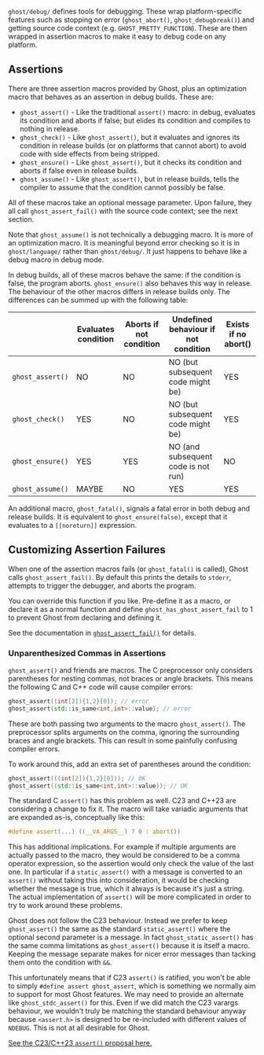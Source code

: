 `ghost/debug/` defines tools for debugging. These wrap platform-specific features such as stopping on error (`ghost_abort()`, `ghost_debugbreak()`) and getting source code context (e.g. `GHOST_PRETTY_FUNCTION`). These are then wrapped in assertion macros to make it easy to debug code on any platform.

## Assertions

There are three assertion macros provided by Ghost, plus an optimization macro that behaves as an assertion in debug builds. These are:

- `ghost_assert()` - Like the traditional `assert()` macro: in debug, evaluates its condition and aborts if false; but elides its condition and compiles to nothing in release.
- `ghost_check()` - Like `ghost_assert()`, but it evaluates and ignores its condition in release builds (or on platforms that cannot abort) to avoid code with side effects from being stripped.
- `ghost_ensure()` - Like `ghost_assert()`, but it checks its condition and aborts if false even in release builds.
- `ghost_assume()` - Like `ghost_assert()`, but in release builds, tells the compiler to assume that the condition cannot possibly be false.

All of these macros take an optional message parameter. Upon failure, they all call `ghost_assert_fail()` with the source code context; see the next section.

Note that `ghost_assume()` is not technically a debugging macro. It is more of an optimization macro. It is meaningful beyond error checking so it is in `ghost/language/` rather than `ghost/debug/`. It just happens to behave like a debug macro in debug mode.

In debug builds, all of these macros behave the same: if the condition is false, the program aborts. `ghost_ensure()` also behaves this way in release. The behaviour of the other macros differs in release builds only. The differences can be summed up with the following table:

|                        | **Evaluates condition** | **Aborts if not condition** | **Undefined behaviour if not condition** | **Exists if no abort()**          |
|------------------------|-------------------------|-----------------------------|------------------------------------------|-----------------------------------|
| `ghost_assert()`       | NO                      | NO                          | NO (but subsequent code might be)        | YES                               |
| `ghost_check()`        | YES                     | NO                          | NO (but subsequent code might be)        | YES                               |
| `ghost_ensure()`       | YES                     | YES                         | NO (and subsequent code is not run)      | NO                                |
| `ghost_assume()`       | MAYBE                   | NO                          | YES                                      | YES                               |

An additional macro, `ghost_fatal()`, signals a fatal error in both debug and release builds. It is equivalent to `ghost_ensure(false)`, except that it evaluates to a `[[noreturn]]` expression.

## Customizing Assertion Failures

When one of the assertion macros fails (or `ghost_fatal()` is called), Ghost calls `ghost_assert_fail()`. By default this prints the details to `stderr`, attempts to trigger the debugger, and aborts the program.

You can override this function if you like. Pre-define it as a macro, or declare it as a normal function and define `ghost_has_ghost_assert_fail` to 1 to prevent Ghost from declaring and defining it.

See the documentation in [`ghost_assert_fail()`](../include/ghost/debug/ghost_assert_fail.h) for details.


### Unparenthesized Commas in Assertions

`ghost_assert()` and friends are macros. The C preprocessor only considers parentheses for nesting commas, not braces or angle brackets. This means the following C and C++ code will cause compiler errors:

```c++
ghost_assert((int[2]){1,2}[0]); // error
ghost_assert(std::is_same<int,int>::value); // error
```

These are both passing two arguments to the macro `ghost_assert()`. The preprocessor splits arguments on the comma, ignoring the surrounding braces and angle brackets. This can result in some painfully confusing compiler errors.

To work around this, add an extra set of parentheses around the condition:

```c++
ghost_assert(((int[2]){1,2}[0])); // OK
ghost_assert((std::is_same<int,int>::value)); // OK
```

The standard C `assert()` has this problem as well. C23 and C++23 are considering a change to fix it. The macro will take variadic arguments that are expanded as-is, conceptually like this:

```c
#define assert(...) ((__VA_ARGS__) ? 0 : abort())
```

This has additional implications. For example if multiple arguments are actually passed to the macro, they would be considered to be a comma operator expression, so the assertion would only check the value of the last one. In particular if a `static_assert()` with a message is converted to an `assert()` without taking this into consideration, it would be checking whether the message is true, which it always is because it's just a string. The actual implementation of `assert()` will be more complicated in order to try to work around these problems.

Ghost does not follow the C23 behaviour. Instead we prefer to keep `ghost_assert()` the same as the standard `static_assert()` where the optional second parameter is a message. In fact `ghost_static_assert()` has the same comma limitations as `ghost_assert()` because it is itself a macro. Keeping the message separate makes for nicer error messages than tacking them onto the condition with `&&`.

This unfortunately means that if C23 `assert()` is ratified, you won't be able to simply `#define assert ghost_assert`, which is something we normally aim to support for most Ghost features. We may need to provide an alternate like `ghost_stdc_assert()` for this. Even if we did match the C23 varargs behaviour, we wouldn't truly be matching the standard behaviour anyway because `<assert.h>` is designed to be re-included with different values of `NDEBUG`. This is not at all desirable for Ghost.

[See the C23/C++23 `assert()` proposal here.](https://open-std.org/JTC1/SC22/WG21/docs/papers/2022/p2264r3.html)
